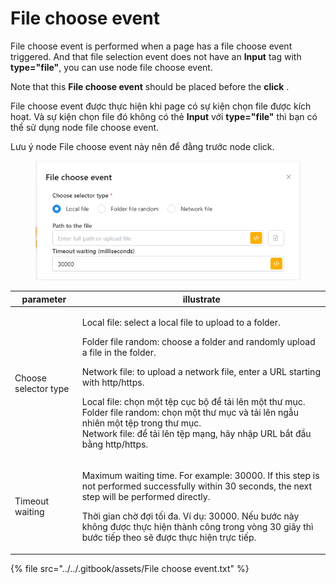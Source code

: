 # File choose event

File choose event is performed when a page has a file choose event triggered. And that file selection event does not have an **Input** tag with **type="file"**, you can use node file choose event.&#x20;

Note that this **File choose event** should be placed before the **click** .



File choose event được thực hiện khi page có sự kiện chọn file được kích hoạt. Và sự kiện chọn file đó không có thẻ **Input** với **type="file"** thì bạn có thể sử dụng node file choose event.&#x20;

Lưu ý node File choose event này nên để đằng trước node click.

<figure><img src="../../.gitbook/assets/File choose event.png" alt=""><figcaption></figcaption></figure>

| parameter            | illustrate                                                                                                                                                                                                                                                                                                                                                                                                                                                                    |
| -------------------- | ----------------------------------------------------------------------------------------------------------------------------------------------------------------------------------------------------------------------------------------------------------------------------------------------------------------------------------------------------------------------------------------------------------------------------------------------------------------------------- |
| Choose selector type | <p>Local file: select a local file to upload to a folder. </p><p>Folder file random: choose a folder and randomly upload a file in the folder. </p><p>Network file: to upload a network file, enter a URL starting with http/https.</p><p></p><p>Local file: chọn một tệp cục bộ để tải lên một thư mục.<br>Folder file random: chọn một thư mục và tải lên ngẫu nhiên một tệp trong thư mục.<br>Network file: để tải lên tệp mạng, hãy nhập URL bắt đầu bằng http/https.</p> |
| Timeout waiting      | <p>Maximum waiting time. For example: 30000. If this step is not performed successfully within 30 seconds, the next step will be performed directly.</p><p></p><p>Thời gian chờ đợi tối đa. Ví dụ: 30000. Nếu bước này không được thực hiện thành công trong vòng 30 giây thì bước tiếp theo sẽ được thực hiện trực tiếp.</p>                                                                                                                                                 |

{% file src="../../.gitbook/assets/File choose event.txt" %}
